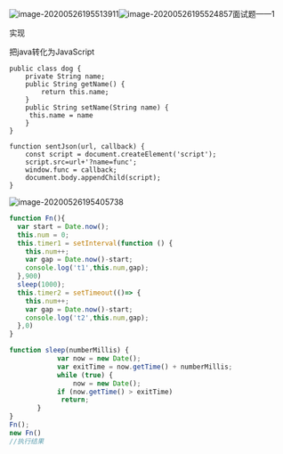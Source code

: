 ![image-20200526195513911](C:\Users\巧嫒\AppData\Roaming\Typora\typora-user-images\image-20200526195513911.png)![image-20200526195524857](C:\Users\巧嫒\AppData\Roaming\Typora\typora-user-images\image-20200526195524857.png)面试题——1

实现

把java转化为JavaScript

```
public class dog {
	private String name;
	public String getName() {
		return this.name;
	}
  	public String setName(String name) {
  	 this.name = name
  	}
}
```

```
function sentJson(url, callback) {
	const script = document.createElement('script');
	script.src=url+'?name=func';
	window.func = callback;
	document.body.appendChild(script);
}
```

![image-20200526195405738](C:\Users\巧嫒\AppData\Roaming\Typora\typora-user-images\image-20200526195405738.png)

```javascript
function Fn(){
  var start = Date.now();
  this.num = 0;
  this.timer1 = setInterval(function () {
    this.num++;
    var gap = Date.now()-start;
    console.log('t1',this.num,gap);
  },900)
  sleep(1000);
  this.timer2 = setTimeout(()=> {
    this.num++;
    var gap = Date.now()-start;
    console.log('t2',this.num,gap);
  },0)
}

function sleep(numberMillis) {
            var now = new Date();
            var exitTime = now.getTime() + numberMillis;
            while (true) {
                now = new Date();
            if (now.getTime() > exitTime)
             return;
       }
}
Fn();
new Fn()
//执行结果
```

